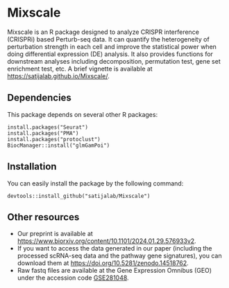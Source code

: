 # Mixscale 
Mixscale is an R package designed to analyze CRISPR interference (CRISPRi) based Perturb-seq data. It can quantify the heterogeneity of perturbation strength in each cell and improve the statistical power when doing differential expression (DE) analysis. It also provides functions for downstream analyses including decomposition, permutation test, gene set enrichment test, etc. A brief vignette is available at https://satijalab.github.io/Mixscale/.

## Dependencies
This package depends on several other R packages:
```
install.packages("Seurat")
install.packages("PMA")
install.packages("protoclust")
BiocManager::install("glmGamPoi")
```

## Installation 
You can easily install the package by the following command:
```
devtools::install_github("satijalab/Mixscale")
```

## Other resources
* Our preprint is available at https://www.biorxiv.org/content/10.1101/2024.01.29.576933v2.
* If you want to access the data generated in our paper (including the processed scRNA-seq data and the pathway gene signatures), you can download them at https://doi.org/10.5281/zenodo.14518762. 
* Raw fastq files are available at the Gene Expression Omnibus (GEO) under the accession code [GSE281048](https://www.ncbi.nlm.nih.gov/geo/query/acc.cgi?acc=GSE281048).

